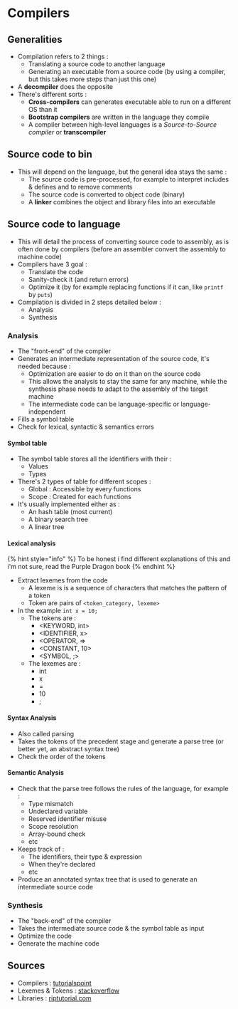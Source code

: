 # Compilers

## Generalities

* Compilation refers to 2 things :
  * Translating a source code to another language
  * Generating an executable from a source code \(by using a compiler, but this takes more steps than just this one\)
* A **decompiler** does the opposite
* There's different sorts :
  * **Cross-compilers** can generates executable able to run on a different OS than it
  * **Bootstrap compilers** are written in the language they compile
  * A compiler between high-level languages is a _Source-to-Source compiler_ or **transcompiler**

## Source code to bin

* This will depend on the language, but the general idea stays the same :
  * The source code is pre-processed, for example to interpret includes &  defines and to remove comments
  * The source code is converted to object code \(binary\)
  * A **linker** combines the object and library files into an executable

## Source code to language

* This will detail the process of converting source code to assembly, as is often done by compilers \(before an assembler convert the assembly to machine code\)
* Compilers have 3 goal :
  * Translate the code
  * Sanity-check it \(and return errors\)
  * Optimize it \(by for example replacing functions if it can, like `printf` by `puts`\)
* Compilation is divided in 2 steps detailed below :
  * Analysis
  * Synthesis

### Analysis

* The "front-end" of the compiler
* Generates an intermediate representation of the source code, it's needed because :
  * Optimization are easier to do on it than on the source code
  * This allows the analysis to stay the same for any machine, while the synthesis phase needs to adapt to the assembly of the target machine
  * The intermediate code can be language-specific or language-independent
* Fills a symbol table
* Check for lexical, syntactic & semantics errors

#### Symbol table

* The symbol table stores all the identifiers with their :
  * Values
  * Types
* There's 2 types of table for different scopes :
  * Global : Accessible by every functions
  * Scope : Created for each functions
* It's usually implemented either as :
  * An hash table \(most current\)
  * A binary search tree
  * A linear tree

#### Lexical analysis

{% hint style="info" %}
To be honest i find different explanations of this and i'm not sure, read the Purple Dragon book
{% endhint %}

* Extract lexemes from the code
  * A lexeme is is a sequence of characters that matches the pattern of a token
  * Token are pairs of `<token_category, lexeme>`
* In the example `int x = 10;`
  * The tokens are :
    * &lt;KEYWORD, int&gt;
    * &lt;IDENTIFIER, x&gt;
    * &lt;OPERATOR, =&gt;
    * &lt;CONSTANT, 10&gt;
    * &lt;SYMBOL, ;&gt;
  * The lexemes are :
    * int
    * x
    * =
    * 10
    * ;

#### Syntax Analysis

* Also called parsing
* Takes the tokens of the precedent stage and generate a parse tree \(or better yet, an abstract syntax tree\)
* Check the order of the tokens

#### Semantic Analysis

* Check that the parse tree follows the rules of the language, for example :
  * Type mismatch
  * Undeclared variable
  * Reserved identifier misuse
  * Scope resolution
  * Array-bound check
  * etc
* Keeps track of :
  * The identifiers, their type & expression
  * When they're declared
  * etc
* Produce an annotated syntax tree that is used to generate an intermediate source code

### Synthesis

* The "back-end" of the compiler
* Takes the intermediate source code & the symbol table as input
* Optimize the code
* Generate the machine code

## Sources

* Compilers : [tutorialspoint](https://www.tutorialspoint.com/compiler_design/index.htm)
* Lexemes & Tokens : [stackoverflow](https://stackoverflow.com/questions/14954721/what-is-the-difference-between-a-token-and-a-lexeme)
* Libraries : [riptutorial.com](https://riptutorial.com/c/example/4361/file-types)

